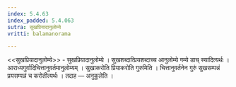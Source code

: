 ```yaml
---
index: 5.4.63
index_padded: 5.4.063
sutra: सुखप्रियादानुलोम्ये
vritti: balamanorama

---
```

<<सुखप्रियादानुलोम्ये>> - सुखप्रियादानुलोम्ये । सुखशब्दात्प्रियशब्दाच्च आनुलोम्ये गम्ये डाच् स्यादित्यर्थः । आराध्यगुर्वादिचित्तानुवर्तमानुलोम्यम् । सुखाकरोति प्रियाकरोति गुरुमिति । चित्तानुवर्तनेन गुरु॑ सुखसम्पन्नं प्रयसम्पन्नं च करोतीत्यर्थः । तदाह — अनुकूलेति । 